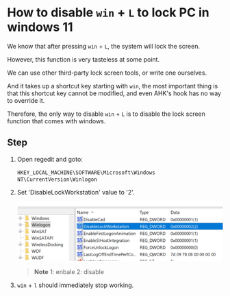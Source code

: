 # How to disable `win` + `L` to lock PC in windows 11

We know that after pressing `win` + `L`, the system will lock the screen.

However, this function is very tasteless at some point.

We can use other third-party lock screen tools, or write one ourselves.

And it takes up a shortcut key starting with `win`, the most important thing is that this shortcut key cannot be modified, and even AHK's hook has no way to override it.

Therefore, the only way to disable `win` + `L` is to disable the lock screen function that comes with windows.

## Step

1. Open regedit and goto:

    ```reg
    HKEY_LOCAL_MACHINE\SOFTWARE\Microsoft\Windows NT\CurrentVersion\Winlogon
    ```

1. Set 'DisableLockWorkstation' value to '2'.

    ![DisableLockWorkstation](./Clip_20220630_093805.png)

    > **Note** 1: enbale 2: disable

1. `win` + `l` should immediately stop working.
